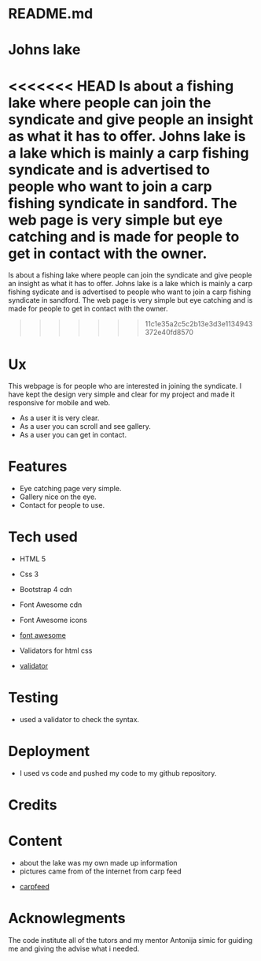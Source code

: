 # README.md

# Johns lake

<<<<<<< HEAD
Is about a fishing lake where people can join the syndicate and give people an insight as what it has to offer. Johns lake is a lake which is mainly a carp fishing syndicate and is advertised to people who want to join a carp fishing syndicate in sandford. The web page is very simple but eye catching and is made for people to get in contact with the owner.
=======
Is about a fishing lake where people can join the syndicate and give people an insight as what it has to offer. Johns lake is a lake which is mainly a carp fishing sydicate and is advertised to people who want to join a carp fishing syndicate in sandford. The web page is very simple but eye catching and is made for people to get in contact with the owner.
>>>>>>> 11c1e35a2c5c2b13e3d3e1134943372e40fd8570

# Ux

This webpage is for people who are interested in joining the syndicate. I have kept the design very simple and clear for my project and made it responsive for mobile and web.

- As a user it is very clear.
- As a user you can scroll and see gallery.
- As a user you can get in contact.

# Features

- Eye catching page very simple.
- Gallery nice on the eye.
- Contact for people to use.

# Tech used

- HTML 5

* Css 3

* Bootstrap 4 cdn

- Font Awesome cdn

* Font Awesome icons

- [font awesome](https://fontawesome.com/v4.7.0/icons/)

* Validators for html css

- [validator](https://validator.w3.org)

# Testing

- used a validator to check the syntax.

# Deployment

- I used vs code and pushed my code to my github repository.

# Credits

# Content

- about the lake was my own made up information
- pictures came from of the internet from carp feed

* [carpfeed](https:www.carpfeed.com)

# Acknowlegments

The code institute all of the tutors and my mentor Antonija simic for guiding me and giving the advise what i needed.
